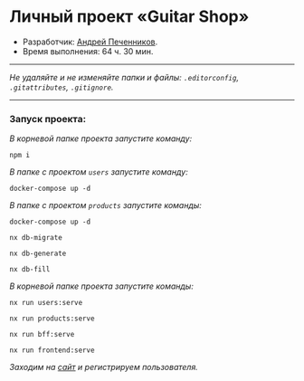 # Личный проект «Guitar Shop»

* Разработчик: [Андрей Печенников](https://htmlacademy.ru/profile/devandy).
* Время выполнения: 64 ч. 30 мин.

---

_Не удаляйте и не изменяйте папки и файлы:_
_`.editorconfig`, `.gitattributes`, `.gitignore`._

---

### Запуск проекта:

_В корневой папке проекта запустите команду:_
```
npm i
```
_В папке с проектом `users` запустите команду:_
```
docker-compose up -d
```
_В папке с проектом `products` запустите команды:_
```
docker-compose up -d
```
```
nx db-migrate
```
```
nx db-generate
```
```
nx db-fill
```
_В корневой папке проекта запустите команды:_
```
nx run users:serve
```
```
nx run products:serve
```
```
nx run bff:serve
```
```
nx run frontend:serve
```
_Заходим на [сайт](http://localhost:4200/register) и регистрируем пользователя._

